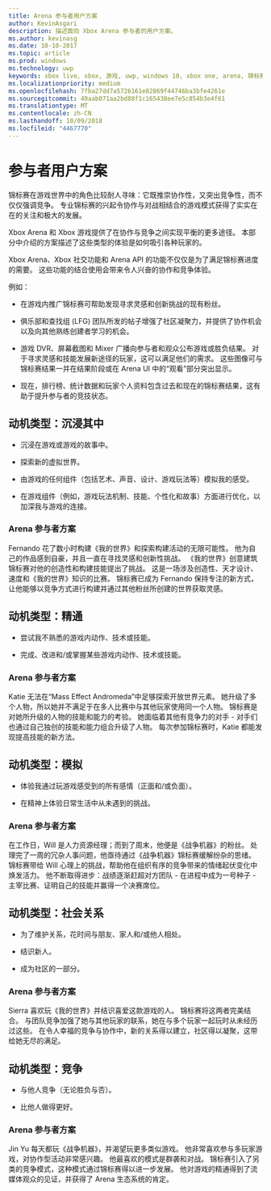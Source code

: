 ```yaml
---
title: Arena 参与者用户方案
author: KevinAsgari
description: 描述面向 Xbox Arena 参与者的用户方案。
ms.author: kevinasg
ms.date: 10-10-2017
ms.topic: article
ms.prod: windows
ms.technology: uwp
keywords: xbox live, xbox, 游戏, uwp, windows 10, xbox one, arena, 锦标赛, ux
ms.localizationpriority: medium
ms.openlocfilehash: 7fba27dd7a5726161e82869f44746ba3bfe4261e
ms.sourcegitcommit: 49aab071aa2bd88f1c165438ee7e5c854b3e4f61
ms.translationtype: MT
ms.contentlocale: zh-CN
ms.lasthandoff: 10/09/2018
ms.locfileid: "4467770"
---
```

# <a name="participant-user-scenarios"></a>参与者用户方案

锦标赛在游戏世界中的角色比较耐人寻味：它既推崇协作性，又突出竞争性，而不仅仅强调竞争。 专业锦标赛的兴起令协作与对战相结合的游戏模式获得了实实在在的关注和极大的发展。

Xbox Arena 和 Xbox 游戏提供了在协作与竞争之间实现平衡的更多途径。 本部分中介绍的方案描述了这些类型的体验是如何吸引各种玩家的。

Xbox Arena、Xbox 社交功能和 Arena API 的功能不仅仅是为了满足锦标赛进度的需要。 这些功能的结合使用会带来令人兴奋的协作和竞争体验。

例如：

* 在游戏内推广锦标赛可帮助发现寻求灵感和创新挑战的现有粉丝。

* 俱乐部和查找组 (LFG) 团队所发的帖子增强了社区凝聚力，并提供了协作机会以及向其他熟练创建者学习的机会。

* 游戏 DVR、屏幕截图和 Mixer 广播向参与者和观众公布游戏或胜负结果。 对于寻求灵感和技能发展新途径的玩家，这可以满足他们的需求。 这些图像可与锦标赛结果一并在结果阶段或在 Arena UI 中的“观看”部分突出显示。

* 现在，排行榜、统计数据和玩家个人资料包含过去和现在的锦标赛结果，这有助于提升参与者的竞技状态。

## <a name="motivation-type-immersion"></a>动机类型：沉浸其中

* 沉浸在游戏或游戏的故事中。

* 探索新的虚拟世界。

* 由游戏的任何组件（包括艺术、声音、设计、游戏玩法等）模拟我的感受。

* 在游戏组件（例如，游戏玩法机制、技能、个性化和故事）方面进行优化，以加深我与游戏的连接。

### <a name="arena-participant-scenario"></a>Arena 参与者方案

Fernando 花了数小时构建《我的世界》和探索构建活动的无限可能性。 他为自己的作品感到自豪，并且一直在寻找灵感和创新性挑战。 《我的世界》创意建筑锦标赛对他的创造性和构建技能提出了挑战。 这是一场涉及创造性、天才设计、速度和《我的世界》知识的比赛。 锦标赛已成为 Fernando 保持专注的新方式，让他能够以竞争方式进行构建并通过其他粉丝所创建的世界获取灵感。

## <a name="motivation-type-mastery"></a>动机类型：精通

* 尝试我不熟悉的游戏内动作、技术或技能。

* 完成、改进和/或掌握某些游戏内动作、技术或技能。

### <a name="arena-participant-scenario"></a>Arena 参与者方案

Katie 无法在“Mass Effect Andromeda”中足够探索开放世界元素。 她升级了多个人物，所以她并不满足于在多人比赛中与其他玩家使用同一个人物。 锦标赛是对她所升级的人物的技能和能力的考验。 她面临着其他有竞争力的对手 - 对手们也通过自己独创的技能和能力组合升级了人物。 每次参加锦标赛时，Katie 都能发现提高技能的新方法。

## <a name="motivation-type-stimulation"></a>动机类型：模拟

* 体验我通过玩游戏感受到的所有感情（正面和/或负面）。

* 在精神上体验日常生活中从未遇到的挑战。

### <a name="arena-participant-scenario"></a>Arena 参与者方案

在工作日，Will 是人力资源经理；而到了周末，他便是《战争机器》的粉丝。 处理完了一周的冗杂人事问题，他亟待通过《战争机器》锦标赛缓解纷杂的思绪。 锦标赛带给 Will 心理上的挑战，帮助他在组织有序的竞争带来的情绪起伏变化中焕发活力。 他不断取得进步：战绩逐渐赶超对方团队 - 在进程中成为一号种子 - 主宰比赛、证明自己的技能并赢得一个决赛席位。

## <a name="motivation-type-social-affiliation"></a>动机类型：社会关系

* 为了维护关系，花时间与朋友、家人和/或他人相处。

* 结识新人。

* 成为社区的一部分。

### <a name="arena-participant-scenario"></a>Arena 参与者方案

Sierra 喜欢玩《我的世界》并结识喜爱这款游戏的人。 锦标赛将这两者完美结合。 与团队竞争加强了她与其他玩家的联系，她在与多个玩家一起玩时从未经历过这些。 在令人幸福的竞争与协作中，新的关系得以建立，社区得以凝聚，这带给她无尽的满足。

## <a name="motivation-type-competition"></a>动机类型：竞争

* 与他人竞争（无论胜负与否）。

* 比他人做得更好。

### <a name="arena-participant-scenario"></a>Arena 参与者方案

Jin Yu 每天都玩《战争机器》，并渴望玩更多类似游戏。 他非常喜欢参与多玩家游戏，对协作型活动非常感兴趣。 他最喜欢的模式是群袭和对战。 锦标赛引入了另类的竞争模式，这种模式通过锦标赛得以进一步发展。 他对游戏的精通得到了流媒体观众的见证，并获得了 Arena 生态系统的肯定。
